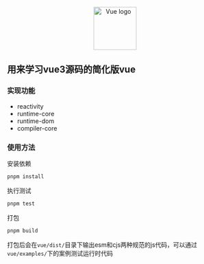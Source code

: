 <p align="center"><a href="https://vuejs.org" target="_blank" rel="noopener noreferrer"><img width="100" src="https://vuejs.org/images/logo.png" alt="Vue logo"></a></p>

## 用来学习vue3源码的简化版vue

### 实现功能
* reactivity
* runtime-core
* runtime-dom
* compiler-core

### 使用方法
安装依赖
```bash
pnpm install
```
执行测试
```bash
pnpm test
```
打包
```bash
pnpm build
```
打包后会在`vue/dist/`目录下输出esm和cjs两种规范的js代码，可以通过`vue/examples/`下的案例测试运行时代码
